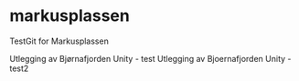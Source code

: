 # markusplassen
TestGit for Markusplassen

Utlegging av Bjørnafjorden Unity - test
Utlegging av Bjoernafjorden Unity - test2

